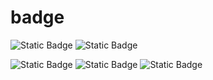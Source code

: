 # badge

![Static Badge](https://img.shields.io/badge/Python-%232983bb?style=for-the-badge&logo=Python&logoColor=white) ![Static Badge](https://img.shields.io/badge/c%2B%2B-%23229453?style=for-the-badge&logo=c%2B%2B)



![Static Badge](https://img.shields.io/badge/YouTube-%23f1441d?style=for-the-badge&logo=YouTube&logoColor=white) ![Static Badge](https://img.shields.io/badge/Discord-%2374759b?style=for-the-badge&logo=Discord&logoColor=white) ![Static Badge](https://img.shields.io/badge/Bilibili-%234c96ea?style=for-the-badge&logo=Bilibili&logoColor=white)

